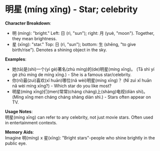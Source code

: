 # **明星 (míng xīng) - Star; celebrity**

**Character Breakdown**:  
- 明 (míng): "bright." Left: 日 (rì, "sun"); right: 月 (yuè, "moon"). Together, they mean brightness.  
- 星 (xīng): "star." Top: 日 (rì, "sun"); bottom: 生 (shēng, "to give birth/rise"). Denotes a shining object in the sky.

**Examples**:  
- 她(tā)是(shì)一个(yí gè)著名(zhù míng)的(de)明星(míng xīng)。 (Tā shì yí gè zhù míng de míng xīng.) - She is a famous star/celebrity.  
- 你(nǐ)最(zuì)喜欢(xǐ huān)哪位(nǎ wèi)明星(míng xīng)？ (Nǐ zuì xǐ huān nǎ wèi míng xīng?) - Which star do you like most?  
- 明星(míng xīng)们(men)常常(cháng cháng)上(shàng)电视(diàn shì)。 (Míng xīng men cháng cháng shàng diàn shì.) - Stars often appear on TV.

**Usage Notes**:  
明星(míng xīng) can refer to any celebrity, not just movie stars. Often used in entertainment contexts.

**Memory Aids**:  
Imagine 明(míng) x 星(xīng): "Bright stars"-people who shine brightly in the public eye.